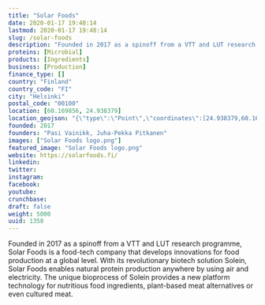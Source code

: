 ```yaml
---
title: "Solar Foods"
date: 2020-01-17 19:48:14
lastmod: 2020-01-17 19:48:14
slug: /solar-foods
description: "Founded in 2017 as a spinoff from a VTT and LUT research programme, Solar Foods is a food-tech company that develops innovations for food production at a global level. With its revolutionary biotech solution Solein, Solar Foods enables natural protein production anywhere by using air and electricity. The unique bioprocess of Solein provides a new platform technology for nutritious food ingredients, plant-based meat alternatives or even cultured meat."
proteins: [Microbial]
products: [Ingredients]
business: [Production]
finance_type: []
country: "Finland"
country_code: "FI"
city: "Helsinki"
postal_code: "00100"
location: [60.169856, 24.938379]
location_geojson: "{\"type\":\"Point\",\"coordinates\":[24.938379,60.169856]}"
founded: 2017
founders: "Pasi Vainikk, Juha-Pekka Pitkanen"
images: ["Solar Foods logo.png"]
featured_image: "Solar Foods logo.png"
website: https://solarfoods.fi/
linkedin: 
twitter: 
instagram: 
facebook: 
youtube: 
crunchbase: 
draft: false
weight: 5000
uuid: 1358
---
```

Founded in 2017 as a spinoff from a VTT and LUT research programme, Solar Foods is a food-tech company that develops innovations for food production at a global level. With its revolutionary biotech solution Solein, Solar Foods enables natural protein production anywhere by using air and electricity. The unique bioprocess of Solein provides a new platform technology for nutritious food ingredients, plant-based meat alternatives or even cultured meat.
